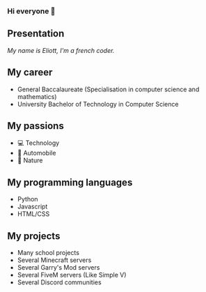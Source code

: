 ### Hi everyone 👋

## Presentation

*My name is Eliott, I'm a french coder.*

## My career

- General Baccalaureate (Specialisation in computer science and mathematics)
- University Bachelor of Technology in Computer Science

## My passions

- 💻 Technology
- 🚗 Automobile
- 🌱 Nature

## My programming languages

- Python
- Javascript
- HTML/CSS

## My projects

- Many school projects
- Several Minecraft servers
- Several Garry's Mod servers
- Several FiveM servers (Like Simple V)
- Several Discord communities
